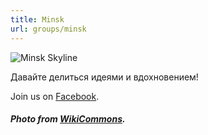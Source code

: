 ```yaml
---
title: Minsk
url: groups/minsk
---
```


![Minsk Skyline](https://upload.wikimedia.org/wikipedia/commons/c/c8/Minsk_skyline_near_Niamiha_%28evening%29.jpg)

Давайте делиться идеями и вдохновением!

Join us on [Facebook](https://www.facebook.com/groups/hackshackersminsk/).

##### Photo from [WikiCommons](wikicommons.org).
